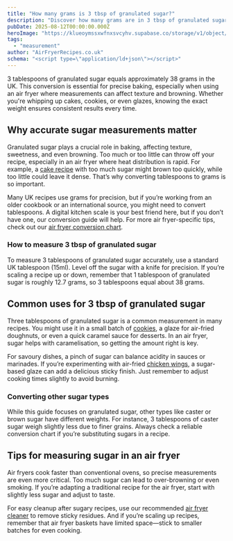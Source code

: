 ```yaml
---
title: "How many grams is 3 tbsp of granulated sugar?"
description: "Discover how many grams are in 3 tbsp of granulated sugar for perfect baking every time. Includes UK conversions and air fryer tips!"
pubDate: 2025-08-12T00:00:00.000Z
heroImage: "https://klueoymssxwfnxsvcyhv.supabase.co/storage/v1/object/public/md/how-many-grams-is-3-tbsp-granulated-sugar-a4ccc7a1.webp"
tags:
  - "measurement"
author: "AirFryerRecipes.co.uk"
schema: "<script type=\"application/ld+json\"></script>"
---
```


<p>3 tablespoons of granulated sugar equals approximately 38 grams in the UK. This conversion is essential for precise baking, especially when using an air fryer where measurements can affect texture and browning. Whether you're whipping up cakes, cookies, or even glazes, knowing the exact weight ensures consistent results every time.</p>  

<h2>Why accurate sugar measurements matter</h2>  
<p>Granulated sugar plays a crucial role in baking, affecting texture, sweetness, and even browning. Too much or too little can throw off your recipe, especially in an air fryer where heat distribution is rapid. For example, a <a href=https://www.airfryerrecipe.co.uk/recipes>cake recipe</a> with too much sugar might brown too quickly, while too little could leave it dense. That’s why converting tablespoons to grams is so important.</p>  

<p>Many UK recipes use grams for precision, but if you’re working from an older cookbook or an international source, you might need to convert tablespoons. A digital kitchen scale is your best friend here, but if you don’t have one, our conversion guide will help. For more air fryer-specific tips, check out our <a href=https://www.airfryerrecipe.co.uk/air-fryer-conversion-chart>air fryer conversion chart</a>.</p>  

<h3>How to measure 3 tbsp of granulated sugar</h3>  
<p>To measure 3 tablespoons of granulated sugar accurately, use a standard UK tablespoon (15ml). Level off the sugar with a knife for precision. If you’re scaling a recipe up or down, remember that 1 tablespoon of granulated sugar is roughly 12.7 grams, so 3 tablespoons equal about 38 grams.</p>  

<h2>Common uses for 3 tbsp of granulated sugar</h2>  
<p>Three tablespoons of granulated sugar is a common measurement in many recipes. You might use it in a small batch of <a href=https://www.airfryerrecipe.co.uk/recipe-category/cookies>cookies</a>, a glaze for air-fried doughnuts, or even a quick caramel sauce for desserts. In an air fryer, sugar helps with caramelisation, so getting the amount right is key.</p>  

<p>For savoury dishes, a pinch of sugar can balance acidity in sauces or marinades. If you’re experimenting with air-fried <a href=https://www.airfryerrecipe.co.uk/recipe-category/chicken>chicken wings</a>, a sugar-based glaze can add a delicious sticky finish. Just remember to adjust cooking times slightly to avoid burning.</p>  

<h3>Converting other sugar types</h3>  
<p>While this guide focuses on granulated sugar, other types like caster or brown sugar have different weights. For instance, 3 tablespoons of caster sugar weigh slightly less due to finer grains. Always check a reliable conversion chart if you’re substituting sugars in a recipe.</p>  

<h2>Tips for measuring sugar in an air fryer</h2>  
<p>Air fryers cook faster than conventional ovens, so precise measurements are even more critical. Too much sugar can lead to over-browning or even smoking. If you’re adapting a traditional recipe for the air fryer, start with slightly less sugar and adjust to taste.</p>  

<p>For easy cleanup after sugary recipes, use our recommended <a href=https://www.airfryerrecipe.co.uk/air-fryer-cleaner>air fryer cleaner</a> to remove sticky residues. And if you’re scaling up recipes, remember that air fryer baskets have limited space—stick to smaller batches for even cooking.</p>